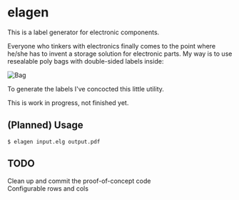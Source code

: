 # elagen
This is a label generator for electronic components.

Everyone who tinkers with electronics finally comes to the point where he/she has to invent a storage solution for electronic parts.
My way is to use resealable poly bags with double-sided labels inside:

![Bag](https://raw.githubusercontent.com/sncf/elagen/master/doc/images/bag.jpg)

To generate the labels I've concocted this little utility.

This is work in progress, not finished yet.

## (Planned) Usage

    $ elagen input.elg output.pdf

## TODO

Clean up and commit the proof-of-concept code  
Configurable rows and cols  
